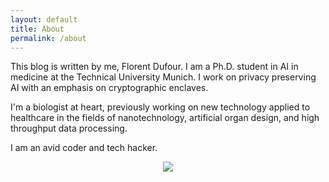 ```yaml
---
layout: default
title: About
permalink: /about
---
```


This blog is written by me, Florent Dufour. I am a Ph.D. student in AI in medicine at the Technical University Munich. I work on privacy preserving AI with an emphasis on cryptographic enclaves.

I'm a biologist at heart, previously working on new technology applied to healthcare in the fields of nanotechnology, artificial organ design, and high throughput data processing.

I am an avid coder and tech hacker.

<center>
<picture>
  <source srcset="/assets/img/macmade-blk.gif" media="(prefers-color-scheme:dark)">
  <img src="/assets/img/macmade-wht.gif">
</picture>
</center>
